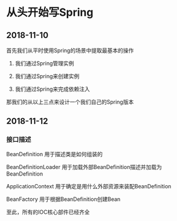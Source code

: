 # 从头开始写Spring

## 2018-11-10

首先我们从平时使用Spring的场景中提取最基本的操作

1. 我们通过Spring管理实例

2. 我们通过Spring来创建实例

3. 我们通过Spring来完成依赖注入

那我们的从以上三点来设计一个我们自己的Spring版本


## 2018-11-12

### 接口描述

BeanDefinition 用于描述类是如何组装的

BeanDefinitionLoader 用于加载外部BeanDefinition描述并加载为BeanDefinition

ApplicationContext 用于确定是用什么外部资源来装配BeanDefinition

BeanFactory 用于根据BeanDefinition创建Bean

至此，所有的IOC核心部件已经齐全
